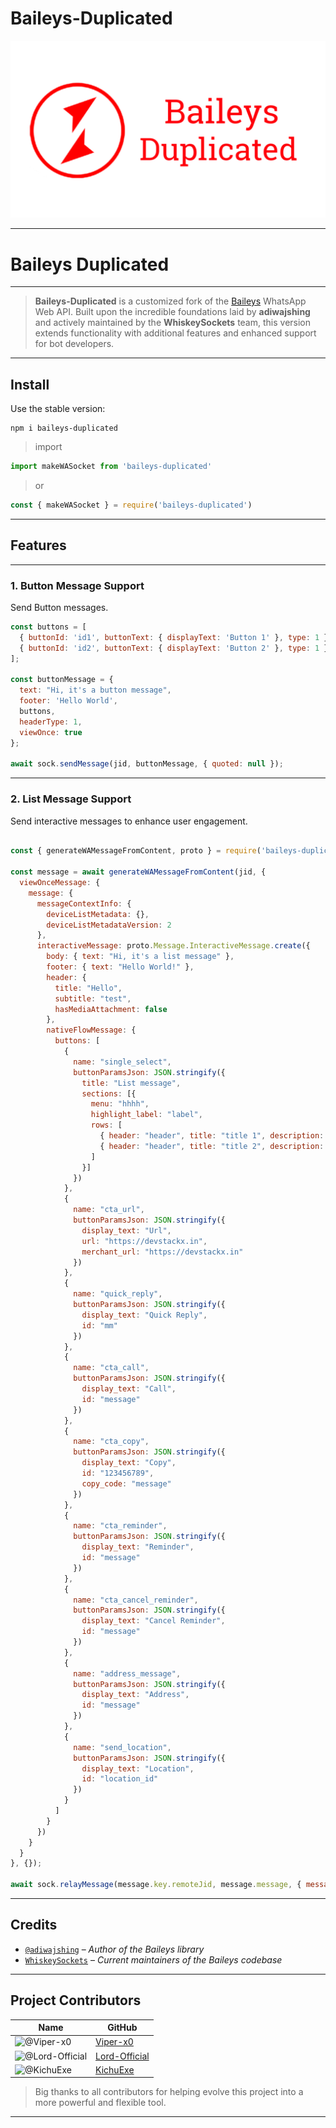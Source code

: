 
# Baileys-Duplicated
![Baileys-Duplicated](https://raw.githubusercontent.com/Viper-x0/Viper-X0/refs/heads/main/lib/logo.png)

---
# Baileys Duplicated
---

> **Baileys-Duplicated** is a customized fork of the [Baileys](https://github.com/WhiskeySockets/Baileys) WhatsApp Web API. Built upon the incredible foundations laid by **adiwajshing** and actively maintained by the **WhiskeySockets** team, this version extends functionality with additional features and enhanced support for bot developers.

---

## Install

Use the stable version:

```
npm i baileys-duplicated
```

>import
```ts 
import makeWASocket from 'baileys-duplicated'
```
> or
```js
const { makeWASocket } = require('baileys-duplicated')
```


---

## Features

---

### 1. Button Message Support

Send Button messages.

```js
const buttons = [
  { buttonId: 'id1', buttonText: { displayText: 'Button 1' }, type: 1 },
  { buttonId: 'id2', buttonText: { displayText: 'Button 2' }, type: 1 }
];

const buttonMessage = {
  text: "Hi, it's a button message",
  footer: 'Hello World',
  buttons,
  headerType: 1,
  viewOnce: true
};

await sock.sendMessage(jid, buttonMessage, { quoted: null });
```

---

### 2. List Message Support

Send interactive messages to enhance user engagement.

```js

const { generateWAMessageFromContent, proto } = require('baileys-duplicated');

const message = await generateWAMessageFromContent(jid, {
  viewOnceMessage: {
    message: {
      messageContextInfo: {
        deviceListMetadata: {},
        deviceListMetadataVersion: 2
      },
      interactiveMessage: proto.Message.InteractiveMessage.create({
        body: { text: "Hi, it's a list message" },
        footer: { text: "Hello World!" },
        header: {
          title: "Hello",
          subtitle: "test",
          hasMediaAttachment: false
        },
        nativeFlowMessage: {
          buttons: [
            {
              name: "single_select",
              buttonParamsJson: JSON.stringify({
                title: "List message",
                sections: [{
                  menu: "hhhh",
                  highlight_label: "label",
                  rows: [
                    { header: "header", title: "title 1", description: "description 1", id: "id1" },
                    { header: "header", title: "title 2", description: "description 2", id: "id2" }
                  ]
                }]
              })
            },
            {
              name: "cta_url",
              buttonParamsJson: JSON.stringify({
                display_text: "Url",
                url: "https://devstackx.in",
                merchant_url: "https://devstackx.in"
              })
            },
            {
              name: "quick_reply",
              buttonParamsJson: JSON.stringify({
                display_text: "Quick Reply",
                id: "mm"
              })
            },
            {
              name: "cta_call",
              buttonParamsJson: JSON.stringify({
                display_text: "Call",
                id: "message"
              })
            },
            {
              name: "cta_copy",
              buttonParamsJson: JSON.stringify({
                display_text: "Copy",
                id: "123456789",
                copy_code: "message"
              })
            },
            {
              name: "cta_reminder",
              buttonParamsJson: JSON.stringify({
                display_text: "Reminder",
                id: "message"
              })
            },
            {
              name: "cta_cancel_reminder",
              buttonParamsJson: JSON.stringify({
                display_text: "Cancel Reminder",
                id: "message"
              })
            },
            {
              name: "address_message",
              buttonParamsJson: JSON.stringify({
                display_text: "Address",
                id: "message"
              })
            },
            {
              name: "send_location",
              buttonParamsJson: JSON.stringify({
                display_text: "Location",
                id: "location_id"
              })
            }
          ]
        }
      })
    }
  }
}, {});

await sock.relayMessage(message.key.remoteJid, message.message, { messageId: message.key.id });
```

---

## Credits

- [`@adiwajshing`](https://github.com/adiwajshing) – *Author of the Baileys library*
- [`WhiskeySockets`](https://github.com/WhiskeySockets/Baileys) – *Current maintainers of the Baileys codebase*

---

## Project Contributors


| Name           | GitHub                                 |
|----------------|----------------------------------------|
| ![@Viper-x0](https://github.com/Viper-X0.png?size=50) | [Viper-x0](https://github.com/Viper-X0) |
| ![@Lord-Official](https://github.com/Lord-Official.png?size=50) | [Lord-Official](https://github.com/Lord-Official) |
| ![@KichuExe](https://github.com/KichuExe.png?size=50) | [KichuExe](https://github.com/KichuExe) |

> Big thanks to all contributors for helping evolve this project into a more powerful and flexible tool.

---


